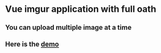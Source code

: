 # Vue imgur application with full oath 

## You can upload multiple image at a time

## Here is the [demo](http://www.unsuitable-mouth.surge.sh)